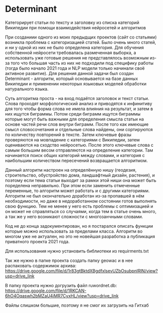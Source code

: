 # Determinant
Категорирует статьи по тексту и заголовку из списка категорий Википедии при помощи взаимодействия нейросетей и алгоритмов

При созданиии одного из моих предыдщих проектов (сайт со статьями) возникла проблема с категоризацией статей. Было очень много статей, и ни у одной из них не было определена категория. Для обучения собственной нейросети требовалась размеченная выборка, а использовать уже готовые решения не представлялось возможным из-за того что большая часть из них не подходили под специфику работы (тогда было начало 2021 года и NLP модели только начинали своё активное развитие). Для решения данной задачи был создан Determinant - алгоритм, который основывается на базе данных Википедии и применении некоторых языковых моделей обработки натурального языка.

Суть алгоритма проста - на вход подаётся заголовок и текст статьи. Слова проходят морфологический анализ и приводятся к инфинитиву для того чтобы форма слова не имела влияния на результат, и затем в них ищутся биграммы. Потом среди биграмм ищутся биграммы которые могут быть важными для определения смысла статьи на основе частей речи слов внутри биграмм. После того как имеющие смысл словосочетания и отдельные слова найдены, они сортируются по количеству повторений в тексте. Затем ключевые фразы проверяются на мовпадение с категориями с Википедии, затем оцениваются на сходство нейросетью. После этого ключевые слова с самым большим весом отправляются на определение категории. Там начинается поиск общих категорий между словами, и категория с наибольшим количеством пересечений возвращается алгоритмом.

Данный алгоритм настроен на определённую нишу (геодезия, строительство, обустройство дома, ландшафтный дизайн, растения), и поэтому если тема статьи выходит за рамки этой ниши она может быть поределена неправильно. При этом если заменить отмеченные переменные, то алгоритм может работать и с другими категориями. Алгоритм не был окончательно доработан из-за пропавшей в нём необходимости, но даже в недоработанном состоянии готов выполнять свою функцию. Тем не менее у него есть проблемы с оптимизацией и он может не справляться со случаями, когда тем в статье очень много, а так же у него возникают сложности с многозанчными словами.

Код не до конца задокументирован, но я постарался описать функции которые можно использовать за пределами класса. Алгоритм во многом уже не актуален, но это не новейшая разработка а публикация приватного проекта 2021 года.

Для использования нужно установить библиотеки из requirments.txt

Так же нужно в папке проекта создать папку geowac и в нее распаковать содержимок архива:
https://drive.google.com/file/d/1r83gtBktdXBgdfxlsevUZbOsubpnlRlN/view?usp=drive_link

В папку проекта нужно догрузить файл ruwordnet.db: 
https://drive.google.com/file/d/1RKCAN-6hO4Oqaswh2bMZaU4iMR7CyxHL/view?usp=drive_link

Файлы слишком большие, поэтому я не смог их загрузить на Гитхаб

